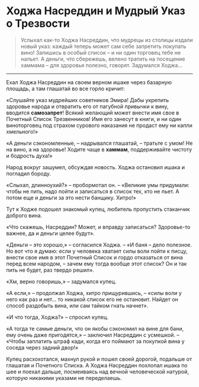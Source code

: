 # Ходжа Насреддин и Мудрый Указ о Трезвости

> Услыхал как-то Ходжа Насреддин, что мудрецы из столицы издали новый указ: каждый теперь может сам себе запретить покупать вино! Запишись в особый список – и ни один торговец тебе не нальет. А деньги, что сбережешь, велено тратить на посещение хаммама – для здоровья полезно, говорят. Задумался Ходжа...

---

Ехал Ходжа Насреддин на своем верном ишаке через базарную площадь, а там глашатай во все горло кричит:

«Слушайте указ мудрейших советников Эмира! Дабы укрепить здоровье народа и отвратить его от пагубной привычки к вину, вводится **самозапрет**! Всякий желающий может внести имя свое в Почетный Список Трезвенников! Имя его занесут в книги, и ни один виноторговец под страхом сурового наказания не продаст ему ни капли хмельного!»

«А деньги сэкономленные, – надрывался глашатай, – тратьте с умом! Не на вино, а на здоровье! Ходите чаще в **хаммам**, поддерживайте чистоту и бодрость духа!»

Народ вокруг зашумел, обсуждая новость. Ходжа остановил ишака и погладил бороду.

«Слыхал, длинноухий?» – пробормотал он. – «Великие умы придумали: чтобы не пить, надо пойти и записаться в список тех, кто не пьет. А потом еще и деньги за это нести банщику. Хитро!»

Тут к Ходже подошел знакомый купец, любитель пропустить стаканчик доброго вина.

«Что скажешь, Насреддин? Может, и вправду записаться? Здоровье-то важнее, да и деньги целее будут».

«Деньги – это хорошо,» – согласился Ходжа. – «И баня – дело полезное. Но вот что я думаю: если у человека хватает силы воли пойти к писцу, внести свое имя в этот Почетный Список и гордо отказаться от вина перед всем народом, – зачем ему тогда вообще этот список? Он и так пить не будет, раз твердо решил».

«Хм, верно говоришь,» – задумался купец.

«А если,» – продолжал Ходжа, хитро прищурившись, – «силы воли у него как раз и нет... то никакой список его не остановит. Найдет он способ раздобыть вина, или сам тайком гнать начнет».

«И что тогда, Ходжа?» – спросил купец.

«А тогда те самые деньги, что он якобы сэкономил на вине для бани, ему очень даже пригодятся,» – заключил Насреддин с усмешкой. – «Чтобы заплатить штраф кади, когда его поймают за покупкой вина у соседа через задний двор!»

Купец расхохотался, махнул рукой и пошел своей дорогой, подальше от глашатая и Почетного Списка. А Ходжа Насреддин похлопал ишака по шее и поехал дальше, посмеиваясь над вечной человеческой натурой, которую никакими указами не переделаешь.